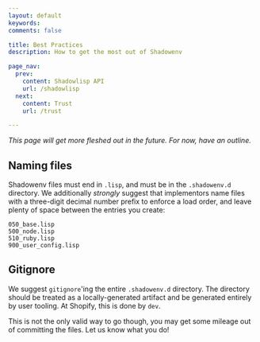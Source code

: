 ```yaml
---
layout: default
keywords:
comments: false

title: Best Practices
description: How to get the most out of Shadowenv

page_nav:
  prev:
    content: Shadowlisp API
    url: /shadowlisp
  next:
    content: Trust
    url: /trust

---
```


*This page will get more fleshed out in the future. For now, have an outline.*

## Naming files

Shadowenv files must end in `.lisp`, and must be in the `.shadowenv.d` directory. We additionally
*strongly* suggest that implementors name files with a three-digit decimal number prefix to enforce
a load order, and leave plenty of space between the entries you create:

```
050_base.lisp
500_node.lisp
510_ruby.lisp
900_user_config.lisp
```

## Gitignore

We suggest `gitignore`'ing the entire `.shadowenv.d` directory. The directory should be treated as
a locally-generated artifact and be generated entirely by user tooling. At Shopify, this is done by
`dev`.

This is not the only valid way to go though, you may get some mileage out of committing the files.
Let us know what you do!
